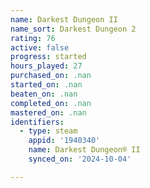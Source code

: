```yaml
---
name: Darkest Dungeon II
name_sort: Darkest Dungeon 2
rating: 76
active: false
progress: started
hours_played: 27
purchased_on: .nan
started_on: .nan
beaten_on: .nan
completed_on: .nan
mastered_on: .nan
identifiers:
  - type: steam
    appid: '1940340'
    name: Darkest Dungeon® II
    synced_on: '2024-10-04'

---
```

